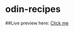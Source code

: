 # odin-recipes

##Live preview here: [Click me](https://aimlessavenue.github.io/odin-recipes/index.html)